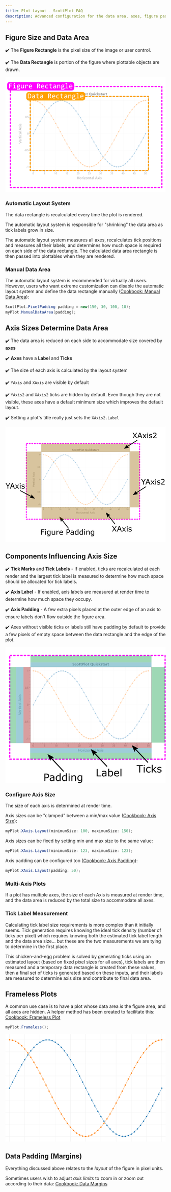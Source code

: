```yaml
---
title: Plot Layout - ScottPlot FAQ
description: Advanced configuration for the data area, axes, figure padding, etc.
---
```


## Figure Size and Data Area

✔️ The **Figure Rectangle** is the pixel size of the image or user control.

✔️ The **Data Rectangle** is portion of the figure where plottable objects are drawn.

![](images/areas.png)

### Automatic Layout System

The data rectangle is recalculated every time the plot is rendered. 

The automatic layout system is responsible for "shrinking" the data area as tick labels grow in size.

The automatic layout system measures all axes, recalculates tick positions and measures all their labels, and determines how much space is required on each side of the data rectangle. The calculated data area rectangle is then passed into plottables when they are rendered.

### Manual Data Area

The automatic layout system is recommended for virtually all users. However, users who want extreme customization can disable the automatic layout system and define the data rectangle manually ([Cookbook: Manual Data Area](https://scottplot.net/cookbook/4.1/category/layout/#manual-data-area)):

```cs
ScottPlot.PixelPadding padding = new(150, 30, 100, 10);
myPlot.ManualDataArea(padding);
```


## Axis Sizes Determine Data Area

✔️ The data area is reduced on each side to accommodate size covered by **axes**

✔️ **Axes** have a **Label** and **Ticks**

✔️ The size of each axis is calculated by the layout system

✔️ `YAxis` and `XAxis` are visible by default

✔️ `YAxis2` and `XAxis2` ticks are hidden by default. Even though they are not visible, these axes have a default minimum size which improves the default layout.

✔️ Setting a plot's title really just sets the `XAxis2.Label`

![](images/components.png)

## Components Influencing Axis Size

✔️ **Tick Marks** and **Tick Labels** - If enabled, ticks are recalculated at each render and the largest tick label is measured to determine how much space should be allocated for tick labels. 

✔️ **Axis Label** - If enabled, axis labels are measured at render time to determine how much space they occupy.

✔️ **Axis Padding** - A few extra pixels placed at the outer edge of an axis to ensure labels don't flow outside the figure area.

✔️ Axes without visible ticks or labels still have padding by default to provide a few pixels of empty space between the data rectangle and the edge of the plot.

![](images/axis.png)

### Configure Axis Size

The size of each axis is determined at render time.

Axis sizes can be "clamped" between a min/max value ([Cookbook: Axis Size](https://scottplot.net/cookbook/4.1/category/layout/#axis-size)):

```cs
myPlot.XAxis.Layout(minimumSize: 100, maximumSize: 150);
```

Axis sizes can be fixed by setting min and max size to the same value:

```cs
myPlot.XAxis.Layout(minimumSize: 123, maximumSize: 123);
```

Axis padding can be configured too ([Cookbook: Axis Padding](https://scottplot.net/cookbook/4.1/category/layout/#axis-padding)):

```cs
myPlot.XAxis.Layout(padding: 50);
```

### Multi-Axis Plots

If a plot has multiple axes, the size of each Axis is measured at render time, and the data area is reduced by the total size to accommodate all axes.

### Tick Label Measurement

Calculating tick label size requirements is more complex than it initially seems. Tick generation requires knowing the ideal tick density (number of ticks per pixel) which requires knowing both the estimated tick label length and the data area size... but these are the two measurements we are tying to determine in the first place. 

This chicken-and-egg problem is solved by generating ticks using an estimated layout (based on fixed pixel sizes for all axes), tick labels are then measured and a temporary data rectangle is created from these values, then a final set of ticks is generated based on these inputs, and their labels are measured to determine axis size and contribute to final data area.

## Frameless Plots

A common use case is to have a plot whose data area _is_ the figure area, and all axes are hidden. A helper method has been created to facilitate this: [Cookbook: Frameless Plot](https://scottplot.net/cookbook/4.1/category/layout/#frameless-plot)

```cs
myPlot.Frameless();
```

![](images/frameless.png)

## Data Padding (Margins)

Everything discussed above relates to the _layout_ of the figure in pixel units.

Sometimes users wish to adjust _axis limits_ to zoom in or zoom out according to their data: [Cookbook: Data Margins](https://scottplot.net/cookbook/4.1/category/layout/#data-margins)
